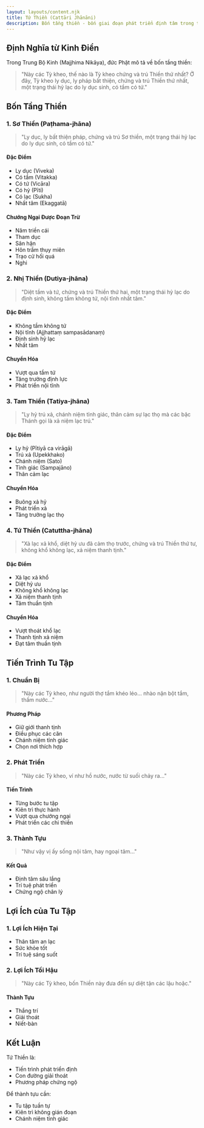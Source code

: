 ```yaml
---
layout: layouts/content.njk
title: Tứ Thiền (Cattāri Jhānāni)
description: Bốn tầng thiền - bốn giai đoạn phát triển định tâm trong thiền định
---
```


## Định Nghĩa từ Kinh Điển

Trong Trung Bộ Kinh (Majjhima Nikāya), đức Phật mô tả về bốn tầng thiền:

> "Này các Tỳ kheo, thế nào là Tỳ kheo chứng và trú Thiền thứ nhất? Ở đây, Tỳ kheo ly dục, ly pháp bất thiện, chứng và trú Thiền thứ nhất, một trạng thái hỷ lạc do ly dục sinh, có tầm có tứ."

## Bốn Tầng Thiền

### 1. Sơ Thiền (Paṭhama-jhāna)
> "Ly dục, ly bất thiện pháp, chứng và trú Sơ thiền, một trạng thái hỷ lạc do ly dục sinh, có tầm có tứ."

#### Đặc Điểm
- Ly dục (Viveka)
- Có tầm (Vitakka)
- Có tứ (Vicāra)
- Có hỷ (Pīti)
- Có lạc (Sukha)
- Nhất tâm (Ekaggatā)

#### Chướng Ngại Được Đoạn Trừ
- Năm triền cái
- Tham dục
- Sân hận
- Hôn trầm thụy miên
- Trạo cử hối quá
- Nghi

### 2. Nhị Thiền (Dutiya-jhāna)
> "Diệt tầm và tứ, chứng và trú Thiền thứ hai, một trạng thái hỷ lạc do định sinh, không tầm không tứ, nội tĩnh nhất tâm."

#### Đặc Điểm
- Không tầm không tứ
- Nội tĩnh (Ajjhattaṃ sampasādanaṃ)
- Định sinh hỷ lạc
- Nhất tâm

#### Chuyển Hóa
- Vượt qua tầm tứ
- Tăng trưởng định lực
- Phát triển nội tĩnh

### 3. Tam Thiền (Tatiya-jhāna)
> "Ly hỷ trú xả, chánh niệm tỉnh giác, thân cảm sự lạc thọ mà các bậc Thánh gọi là xả niệm lạc trú."

#### Đặc Điểm
- Ly hỷ (Pītiyā ca virāgā)
- Trú xả (Upekkhako)
- Chánh niệm (Sato)
- Tỉnh giác (Sampajāno)
- Thân cảm lạc

#### Chuyển Hóa
- Buông xả hỷ
- Phát triển xả
- Tăng trưởng lạc thọ

### 4. Tứ Thiền (Catuttha-jhāna)
> "Xả lạc xả khổ, diệt hỷ ưu đã cảm thọ trước, chứng và trú Thiền thứ tư, không khổ không lạc, xả niệm thanh tịnh."

#### Đặc Điểm
- Xả lạc xả khổ
- Diệt hỷ ưu
- Không khổ không lạc
- Xả niệm thanh tịnh
- Tâm thuần tịnh

#### Chuyển Hóa
- Vượt thoát khổ lạc
- Thanh tịnh xả niệm
- Đạt tâm thuần tịnh

## Tiến Trình Tu Tập

### 1. Chuẩn Bị
> "Này các Tỳ kheo, như người thợ tắm khéo léo... nhào nặn bột tắm, thấm nước..."

#### Phương Pháp
- Giữ giới thanh tịnh
- Điều phục các căn
- Chánh niệm tỉnh giác
- Chọn nơi thích hợp

### 2. Phát Triển
> "Này các Tỳ kheo, ví như hồ nước, nước từ suối chảy ra..."

#### Tiến Trình
- Từng bước tu tập
- Kiên trì thực hành
- Vượt qua chướng ngại
- Phát triển các chi thiền

### 3. Thành Tựu
> "Như vậy vị ấy sống nội tâm, hay ngoại tâm..."

#### Kết Quả
- Định tâm sâu lắng
- Trí tuệ phát triển
- Chứng ngộ chân lý

## Lợi Ích của Tu Tập

### 1. Lợi Ích Hiện Tại
- Thân tâm an lạc
- Sức khỏe tốt
- Trí tuệ sáng suốt

### 2. Lợi Ích Tối Hậu
> "Này các Tỳ kheo, bốn Thiền này đưa đến sự diệt tận các lậu hoặc."

#### Thành Tựu
- Thắng trí
- Giải thoát
- Niết-bàn

## Kết Luận

Tứ Thiền là:
- Tiến trình phát triển định
- Con đường giải thoát
- Phương pháp chứng ngộ

Để thành tựu cần:
- Tu tập tuần tự
- Kiên trì không gián đoạn
- Chánh niệm tỉnh giác
